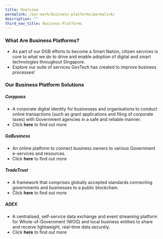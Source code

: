 ```yaml
---
title: Overview
permalink: /our-work/business-platforms/permalink/
description: ""
third_nav_title: Business Platforms
---
```

### **What Are Business Platforms?**

* As part of our DGB efforts to become a Smart Nation, citizen services is core to what we do to drive and enable adoption of digital and smart technologies throughout Singapore. 
* Explore our suite of services GovTech has created to improve business processes!

 ### **Our Business Platform Solutions**
 
 ##### **Corppass**
 * A corporate digital identity for businesses and organisations to conduct online transactions (such as grant applications and filing of corporate taxes) with Government agencies in a safe and reliable manner.  
 * Click **here** to find out more

 ##### **GoBusiness**
 * An online platform to connect business owners to various Government e-services and resources.  
* Click **here** to find out more

 ##### **TradeTrust**
 * A framework that comprises globally accepted standards connecting governments and businesses to a public blockchain.  
* Click **here** to find out more

 ##### **ADEX**
 * A centralised, self-service data exchange and event streaming platform for Whole-of-Government (WOG) and local business entities to share and receive lightweight, real-time data securely.  
 * Click **here** to find out more